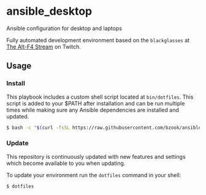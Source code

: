# ansible_desktop
Ansible configuration for desktop and laptops

Fully automated development environment based on the `blackglasses` at [The Alt-F4 Stream](https://www.twitch.tv/thealtf4stream) on Twitch.

## Usage

### Install

This playbook includes a custom shell script located at `bin/dotfiles`. This script is added to your $PATH after installation and can be run multiple times while making sure any Ansible dependencies are installed and updated.

```bash
$ bash -c "$(curl -fsSL https://raw.githubusercontent.com/bzook/ansible_desktop/main/bin/dotfiles)"
```

### Update

This repository is continuously updated with new features and settings which become available to you when updating.

To update your environment run the `dotfiles` command in your shell:

```bash
$ dotfiles
```
